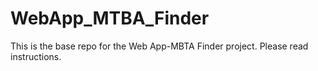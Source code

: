 # WebApp_MTBA_Finder
This is the base repo for the Web App-MBTA Finder project. Please read instructions. 
